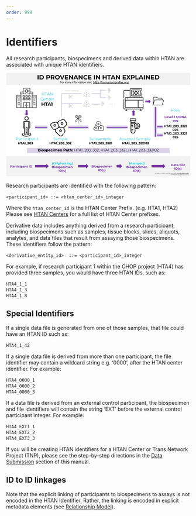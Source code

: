 ```yaml
---
order: 999
---
```


# Identifiers

All research participants, biospecimens and derived data within HTAN are associated with unique HTAN identifiers.

![HTAN ID Provenance](../img/Slide_Version_ID_Provenance_Figure_Explained.png)


Research participants are identified with the following pattern:

```
<participant_id> ::= <htan_center_id>_integer
```

Where the `htan_center_id` is the HTAN Center Prefix. (e.g. HTA1, HTA2) Please see [HTAN Centers](../overview/centers.md) for a full list of HTAN Center prefixes.


Derivative data includes anything derived from a research participant, including biospecimens such as samples, tissue blocks, slides, aliquots, analytes, and data files that result from assaying those biospecimens. These identifiers follow the pattern:

```
<derivative_entity_id>	::= <participant_id>_integer
```

For example, if research participant 1 within the CHOP project (HTA4) has provided three samples, you would have three HTAN IDs, such as:

```
HTA4_1_1
HTA4_1_3
HTA4_1_8
```
## Special Identifiers

If a single data file is generated from one of those samples, that file could have an HTAN ID such as:

```
HTA4_1_42
```

If a single data file is derived from more than one participant, the file identifier may contain a wildcard string e.g. ‘0000’, after the HTAN center identifier. For example:

```
HTA4_0000_1
HTA4_0000_2
HTA4_0000_3
```

If a data file is derived from an external control participant, the biospecimen and file identifiers will contain the string ‘EXT’ before the external control participant integer.  For example:

```
HTA4_EXT1_1
HTA4_EXT2_2
HTA4_EXT3_3
```

If you will be creating HTAN identifiers for a HTAN Center or Trans Network Project (TNP), please see the step-by-step directions in the [Data Submission](../data_submission/creating_ids.md) section of this manual.

## ID to ID linkages

Note that the explicit linking of participants to biospecimens to assays is not encoded in the HTAN Identifier. Rather, the linking is encoded in explicit metadata elements (see [Relationship Model](relationships.md)).

